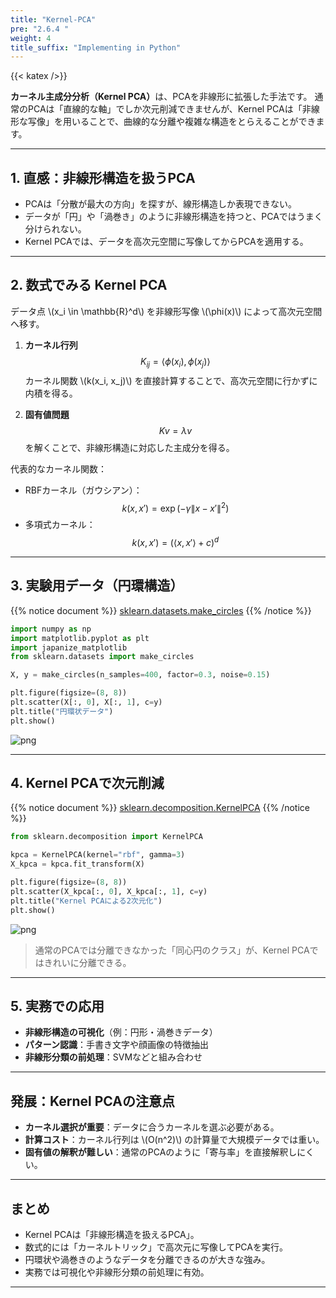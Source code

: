 ```yaml
---
title: "Kernel-PCA"
pre: "2.6.4 "
weight: 4
title_suffix: "Implementing in Python"
---
```


{{< katex />}}

<div class="pagetop-box">
  <p><b>カーネル主成分分析（Kernel PCA）</b>は、PCAを非線形に拡張した手法です。  
  通常のPCAは「直線的な軸」でしか次元削減できませんが、Kernel PCAは「非線形な写像」を用いることで、曲線的な分離や複雑な構造をとらえることができます。</p>
</div>

---

## 1. 直感：非線形構造を扱うPCA
- PCAは「分散が最大の方向」を探すが、線形構造しか表現できない。  
- データが「円」や「渦巻き」のように非線形構造を持つと、PCAではうまく分けられない。  
- Kernel PCAでは、データを高次元空間に写像してからPCAを適用する。  

---

## 2. 数式でみる Kernel PCA

データ点 \\(x_i \in \mathbb{R}^d\\) を非線形写像 \\(\phi(x)\\) によって高次元空間へ移す。  

1. **カーネル行列**  
   $$
   K_{ij} = \langle \phi(x_i), \phi(x_j) \rangle
   $$
   カーネル関数 \\(k(x_i, x_j)\\) を直接計算することで、高次元空間に行かずに内積を得る。

2. **固有値問題**  
   $$
   K v = \lambda v
   $$
   を解くことで、非線形構造に対応した主成分を得る。

代表的なカーネル関数：
- RBFカーネル（ガウシアン）：
  $$
  k(x, x') = \exp(-\gamma \|x - x'\|^2)
  $$
- 多項式カーネル：
  $$
  k(x, x') = (\langle x, x' \rangle + c)^d
  $$

---

## 3. 実験用データ（円環構造）

{{% notice document %}}
[sklearn.datasets.make_circles](https://scikit-learn.org/stable/modules/generated/sklearn.datasets.make_circles.html)
{{% /notice %}}

```python
import numpy as np
import matplotlib.pyplot as plt
import japanize_matplotlib
from sklearn.datasets import make_circles

X, y = make_circles(n_samples=400, factor=0.3, noise=0.15)

plt.figure(figsize=(8, 8))
plt.scatter(X[:, 0], X[:, 1], c=y)
plt.title("円環状データ")
plt.show()
```

![png](/images/basic/dimensionality_reduction/Kernel-PCA_files/Kernel-PCA_4_1.png)

---

## 4. Kernel PCAで次元削減

{{% notice document %}}
[sklearn.decomposition.KernelPCA](https://scikit-learn.org/stable/modules/generated/sklearn.decomposition.KernelPCA.html)
{{% /notice %}}

```python
from sklearn.decomposition import KernelPCA

kpca = KernelPCA(kernel="rbf", gamma=3)
X_kpca = kpca.fit_transform(X)

plt.figure(figsize=(8, 8))
plt.scatter(X_kpca[:, 0], X_kpca[:, 1], c=y)
plt.title("Kernel PCAによる2次元化")
plt.show()
```

![png](/images/basic/dimensionality_reduction/Kernel-PCA_files/Kernel-PCA_6_1.png)

> 通常のPCAでは分離できなかった「同心円のクラス」が、Kernel PCAではきれいに分離できる。

---

## 5. 実務での応用
- **非線形構造の可視化**（例：円形・渦巻きデータ）  
- **パターン認識**：手書き文字や顔画像の特徴抽出  
- **非線形分類の前処理**：SVMなどと組み合わせ  

---

## 発展：Kernel PCAの注意点
- **カーネル選択が重要**：データに合うカーネルを選ぶ必要がある。  
- **計算コスト**：カーネル行列は \\(O(n^2)\\) の計算量で大規模データでは重い。  
- **固有値の解釈が難しい**：通常のPCAのように「寄与率」を直接解釈しにくい。  

---

## まとめ
- Kernel PCAは「非線形構造を扱えるPCA」。  
- 数式的には「カーネルトリック」で高次元に写像してPCAを実行。  
- 円環状や渦巻きのようなデータを分離できるのが大きな強み。  
- 実務では可視化や非線形分類の前処理に有効。  

---
